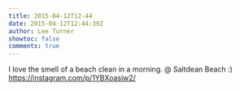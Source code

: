 ```yaml
---
title: 2015-04-12T12-44
date: 2015-04-12T12:44:39Z
author: Lee Turner
showtoc: false
comments: true
---
```


I love the smell of a beach clean in a morning. @ Saltdean Beach :) https://instagram.com/p/1YBXoasiw2/

